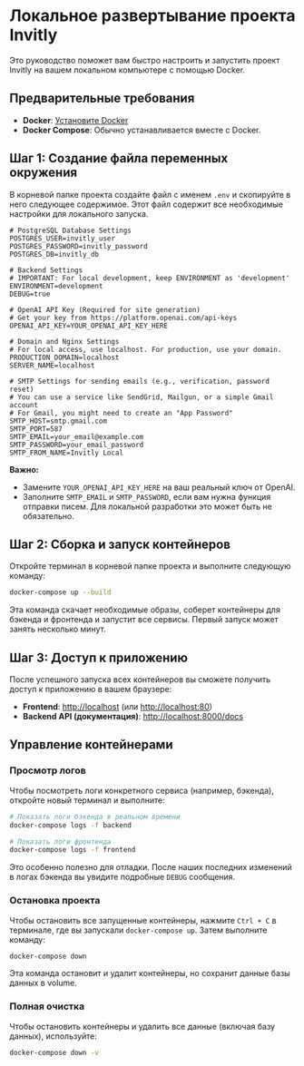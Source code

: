 # Локальное развертывание проекта Invitly

Это руководство поможет вам быстро настроить и запустить проект Invitly на вашем локальном компьютере с помощью Docker.

## Предварительные требования

- **Docker**: [Установите Docker](https://docs.docker.com/get-docker/)
- **Docker Compose**: Обычно устанавливается вместе с Docker.

## Шаг 1: Создание файла переменных окружения

В корневой папке проекта создайте файл с именем `.env` и скопируйте в него следующее содержимое. Этот файл содержит все необходимые настройки для локального запуска.

```env
# PostgreSQL Database Settings
POSTGRES_USER=invitly_user
POSTGRES_PASSWORD=invitly_password
POSTGRES_DB=invitly_db

# Backend Settings
# IMPORTANT: For local development, keep ENVIRONMENT as 'development'
ENVIRONMENT=development
DEBUG=true

# OpenAI API Key (Required for site generation)
# Get your key from https://platform.openai.com/api-keys
OPENAI_API_KEY=YOUR_OPENAI_API_KEY_HERE

# Domain and Nginx Settings
# For local access, use localhost. For production, use your domain.
PRODUCTION_DOMAIN=localhost
SERVER_NAME=localhost

# SMTP Settings for sending emails (e.g., verification, password reset)
# You can use a service like SendGrid, Mailgun, or a simple Gmail account
# For Gmail, you might need to create an "App Password"
SMTP_HOST=smtp.gmail.com
SMTP_PORT=587
SMTP_EMAIL=your_email@example.com
SMTP_PASSWORD=your_email_password
SMTP_FROM_NAME=Invitly Local
```

**Важно:**
- Замените `YOUR_OPENAI_API_KEY_HERE` на ваш реальный ключ от OpenAI.
- Заполните `SMTP_EMAIL` и `SMTP_PASSWORD`, если вам нужна функция отправки писем. Для локальной разработки это может быть не обязательно.

## Шаг 2: Сборка и запуск контейнеров

Откройте терминал в корневой папке проекта и выполните следующую команду:

```bash
docker-compose up --build
```

Эта команда скачает необходимые образы, соберет контейнеры для бэкенда и фронтенда и запустит все сервисы. Первый запуск может занять несколько минут.

## Шаг 3: Доступ к приложению

После успешного запуска всех контейнеров вы сможете получить доступ к приложению в вашем браузере:

- **Frontend**: [http://localhost](http://localhost) (или [http://localhost:80](http://localhost:80))
- **Backend API (документация)**: [http://localhost:8000/docs](http://localhost:8000/docs)

## Управление контейнерами

### Просмотр логов

Чтобы посмотреть логи конкретного сервиса (например, бэкенда), откройте новый терминал и выполните:

```bash
# Показать логи бэкенда в реальном времени
docker-compose logs -f backend

# Показать логи фронтенда
docker-compose logs -f frontend
```

Это особенно полезно для отладки. После наших последних изменений в логах бэкенда вы увидите подробные `DEBUG` сообщения.

### Остановка проекта

Чтобы остановить все запущенные контейнеры, нажмите `Ctrl + C` в терминале, где вы запускали `docker-compose up`. Затем выполните команду:

```bash
docker-compose down
```

Эта команда остановит и удалит контейнеры, но сохранит данные базы данных в volume.

### Полная очистка

Чтобы остановить контейнеры и удалить все данные (включая базу данных), используйте:

```bash
docker-compose down -v
``` 